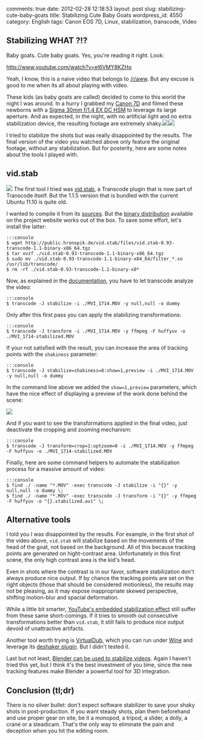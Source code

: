 comments: true
date: 2012-02-28 12:18:53
layout: post
slug: stabilizing-cute-baby-goats
title: Stabilizing Cute Baby Goats
wordpress_id: 4550
category: English
tags: Canon EOS 7D, Linux, stabilization, transcode, Video

## Stabilizing WHAT ?!?

Baby goats. Cute baby goats. Yes, you're reading it right. Look:

http://www.youtube.com/watch?v=el6VMY8KZHo

Yeah, I know, this is a naive video that belongs to [/r/aww](http://www.reddit.com/r/aww/). But any excuse is good to me when its all about playing with video.

These kids (as baby goats are called) decided to come to this world the night I was around. In a hurry I grabbed my [Canon 7D](http://www.amazon.com/gp/product/B002NEGTTW/ref=as_li_tf_tl?ie=UTF8&tag=kevideld-20&linkCode=as2&camp=217145&creative=399381&creativeASIN=B002NEGTTW) and filmed these newborns with a [Sigma 30mm f/1.4 EX DC HSM](http://www.amazon.com/gp/product/B0007U0GZM/ref=as_li_tf_tl?ie=UTF8&tag=kevideld-20&linkCode=as2&camp=217145&creative=399381&creativeASIN=B0007U0GZM) to leverage its large aperture. And as expected, in the night, with no artificial light and no extra stabilization device, the resulting footage are extremely shaky.![](http://www.assoc-amazon.com/e/ir?t=kevideld-20&l=as2&o=1&a=B002NEGTTW&camp=217145&creative=399381)![](http://www.assoc-amazon.com/e/ir?t=kevideld-20&l=as2&o=1&a=B0007U0GZM&camp=217145&creative=399381)

I tried to stabilize the shots but was really disappointed by the results. The final version of the video you watched above only feature the original footage, without any stabilization. But for posterity, here are some notes about the tools I played with.

## vid.stab

[![](http://kevin.deldycke.com/wp-content/uploads/2012/01/transcode-stabilizer-log-150x150.jpg)](http://kevin.deldycke.com/wp-content/uploads/2012/01/transcode-stabilizer-log.jpg) The first tool I tried was [vid.stab](http://public.hronopik.de/vid.stab/), a Transcode plugin that is now part of Transcode itself. But the 1.1.5 version that is bundled with the current Ubuntu 11.10 is quite old.

I wanted to compile it from its [sources](http://github.com/georgmartius/vid.stab). But the [binary distribution](http://public.hronopik.de/vid.stab/download.php) available on the project website works out of the box. To save some effort, let's install the latter:

    :::console
    $ wget http://public.hronopik.de/vid.stab/files/vid.stab-0.93-transcode-1.1-binary-x86_64.tgz
    $ tar xvzf ./vid.stab-0.93-transcode-1.1-binary-x86_64.tgz
    $ sudo mv ./vid.stab-0.93-transcode-1.1-binary-x84_64/filter_*.so /usr/lib/transcode/
    $ rm -rf ./vid.stab-0.93-transcode-1.1-binary-x8*

Now, as explained in the [documentation](http://public.hronopik.de/vid.stab/features.php), you have to let transcode analyze the video:

    :::console
    $ transcode -J stabilize -i ./MVI_1714.MOV -y null,null -o dummy

Only after this first pass you can apply the stabilizing transformations:

    :::console
    $ transcode -J transform -i ./MVI_1714.MOV -y ffmpeg -F huffyuv -o ./MVI_1714-stabilized.MOV

If your not satisfied with the result, you can increase the area of tracking points with the `shakiness` parameter:

    :::console
    $ transcode -J stabilize=shakiness=8:show=1,preview -i ./MVI_1714.MOV -y null,null -o dummy

In the command line above we added the `show=1,preview` parameters, which have the nice effect of displaying a preview of the work done behind the scene:

[![](http://kevin.deldycke.com/wp-content/uploads/2012/02/goat-tracking-300x169.jpg)](http://kevin.deldycke.com/wp-content/uploads/2012/02/goat-tracking.jpg)

And if you want to see the transformations applied in the final video, just deactivate the cropping and zooming mechanism:

    :::console
    $ transcode -J transform=crop=1:optzoom=0 -i ./MVI_1714.MOV -y ffmpeg -F huffyuv -o ./MVI_1714-stabilized.MOV

Finally, here are some command helpers to automate the stabilization process for a massive amount of video:

    :::console
    $ find ./ -name "*.MOV" -exec transcode -J stabilize -i "{}" -y null,null -o dummy \;
    $ find ./ -name "*.MOV" -exec transcode -J transform -i "{}" -y ffmpeg -F huffyuv -o "{}.stabilized.avi" \;

## Alternative tools

I told you I was disappointed by the results. For example, in the first shot of the video above, `vid.stab` will stabilize based on the movements of the head of the goat, not based on the background. All of this because tracking points are generated on hight-contrast area. Unfortunately in this first scene, the only high contrast area is the kid's head.

Even in shots where the contrast is in our favor, software stabilization don't always produce nice output. If by chance the tracking points are set on the right objects (those that should be considered motionless), the results may not be pleasing, as it may expose inappropriate skewed perspective, shifting motion-blur and spacial deformation.

While a little bit smarter, [YouTube's embedded stabilization effect](http://youtube-global.blogspot.com/2011/03/lights-camera-edit-new-features-for.html) still suffer from these same short-comings. If it  tries to smooth out consecutive transformations better than `vid.stab`, it still fails to produce nice output devoid of unattractive artifacts.

Another tool worth trying is [VirtualDub](http://www.virtualdub.org), which you can run under [Wine](http://www.winehq.org) and leverage its [deshaker plugin](http://www.guthspot.se/video/deshaker.htm). But I didn't tested it.

Last but not least, [Blender can be used to stabilize videos](http://www.youtube.com/watch?v=OJujeSQctEk). Again I haven't tried this yet, but I think it's the best investment of you time, since the new tracking features make Blender a powerful tool for 3D integration.

## Conclusion (tl;dr)

There is no silver bullet: don't expect software stabilizer to save your shaky shots in post-production. If you want steady shots, plan them beforehand and use proper gear on site, be it a monopod, a tripod, a slider, a dolly, a crane or a steadicam. That's the only way to eliminate the pain and deception when you hit the editing room.
